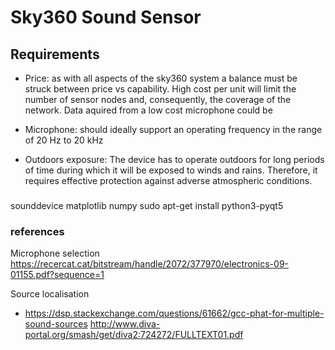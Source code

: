 # Sky360 Sound Sensor


## Requirements
- Price: as with all aspects of the sky360 system a balance must be struck between price vs capability. High cost per unit will limit the number of sensor nodes and, consequently, the coverage of the network. Data aquired from a low cost microphone could be

- Microphone: should ideally support an operating frequency in the range of 20 Hz to 20 kHz

- Outdoors exposure: The device has to operate outdoors for long periods of time during which it will be exposed to winds and rains. Therefore, it requires effective protection against adverse atmospheric conditions.


###
sounddevice
matplotlib
numpy
sudo apt-get install python3-pyqt5

### references 
Microphone selection
https://recercat.cat/bitstream/handle/2072/377970/electronics-09-01155.pdf?sequence=1

Source localisation
- https://dsp.stackexchange.com/questions/61662/gcc-phat-for-multiple-sound-sources
http://www.diva-portal.org/smash/get/diva2:724272/FULLTEXT01.pdf


